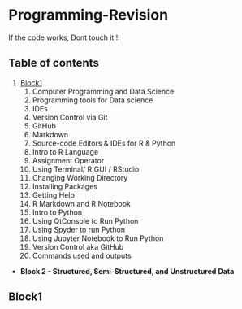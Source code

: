 # Programming-Revision
If the code works, Dont touch it !!

## Table of contents
1. [Block1](#block1)
   1. Computer Programming and Data Science
   2. Programming tools for Data science
     1. IDEs
     2. Version Control via Git
     3. GitHub
     4. Markdown
   1. Source-code Editors & IDEs for R & Python
   2. Intro to R Language
     1. Assignment Operator
     2. Using Terminal/ R GUI / RStudio
     3. Changing Working Directory
     4. Installing Packages
     5. Getting Help
   1. R Markdown and R Notebook
   2. Intro to Python
     1. Using QtConsole to Run Python
     2. Using Spyder to run Python
     3. Using Jupyter Notebook to Run Python
   1. Version Control aka GitHub
     1. Commands used and outputs

 * **Block 2 - Structured, Semi-Structured, and Unstructured Data**

## Block1

